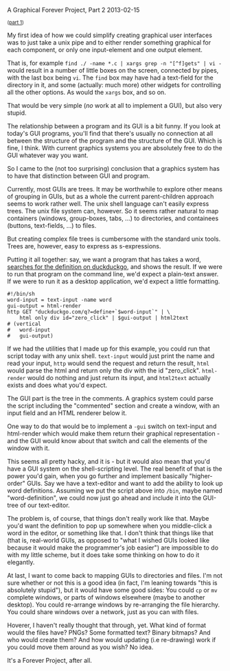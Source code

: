 A Graphical Forever Project, Part 2
2013-02-15

<small>([part 1](http://r-wos.org/blog/forever-gui))</small>

My first idea of how we could simplify creating graphical user interfaces
was to just take a unix pipe and to either render something graphical for each
component, or only one input-element and one output element.

That is, for example `find ./ -name *.c | xargs grep -n "[^f]gets" | vi -`
would result in a number of little boxes on the screen, connected by pipes,
with the last box being `vi`. The `find` box may have had a text-field
for the directory in it, and some (actually: much more) other widgets
for controlling all the other options. As would the `xargs` box, and
so on.

That would be very simple (*no* work at all to implement a GUI), but
also very stupid.

The relationship between a program and its GUI is a bit funny. If you look
at today's GUI programs, you'll find that there's
usually no connection at all between the structure of the program and
the structure of the GUI. Which is fine, I think. With current graphics
systems you are absolutely free to do the GUI whatever way you want.

So I came to the (not too surprising) conclusion that a graphics system has to
have that distinction between GUI and program.

Currently, most GUIs are trees. It may be worthwhile to explore other means of
grouping in GUIs, but as a whole the current parent-children approach seems to
work rather well. The unix shell language can't easily express trees. The unix
file system can, however. So it seems rather natural to map containers (windows,
group-boxes, tabs, ...) to directories, and containees (buttons, text-fields, ...)
to files.

But creating complex file trees is cumbersome with the standard unix tools.
Trees are, however, easy to express as s-expressions.

Putting it all together: say, we want a program that has takes a word,
[searches for the definition on duckduckgo](http://duckduckgo.com?q=define+hello),
and shows the result. If we were to
run that program on the command line, we'd expect a plain-text answer. If
we were to run it as a desktop application, we'd expect a little formatting.

    
    #!/bin/sh
    word-input = text-input -name word
    gui-output = html-render
    http GET "duckduckgo.com/q?=define+`$word-input`" | \
        html only div id="zero_click" | $gui-output | html2text
    # (vertical
    #   word-input
    #   gui-output)

If we had the utilities that I made up for this example, you could run that
script today with any unix shell. `text-input` would just print the name and read
your input, `http` would send the request and return the result, `html` would
parse the html and return only the div with the id "zero_click". `html-render`
would do nothing and just return its input, and `html2text` actually exists
and does what you'd expect.

The GUI part is the tree in the comments. A graphics system could parse the
script including the "commented" section and create a window, with an
input field and an HTML renderer below it.

One way to do that would be to implement a `-gui` switch on text-input and
html-render which would make them return their graphical representation - and
the GUI would know about that switch and call the elements of the window with
it.

This seems all pretty hacky, and it is - but it would also mean that you'd have
a GUI system on the shell-scripting level. The real benefit of that is the
power you'd gain, when you go further and implement basically 
"higher-order" GUIs. Say we have a text-editor and want to add the ability
to look up word definitions. Assuming we put the script above into
`/bin`, maybe named "word-definition", we could now just go ahead and include
it into the GUI-tree of our text-editor.

The problem is, of course, that things don't really work like that. Maybe you'd
want the definition to pop up somewhere when you middle-click a word in the
editor, or something like that. I don't think that things like that (that is,
real-world GUIs, as opposed to "what I wished GUIs looked like because it would
make the programmer's job easier") are impossible to do with my little scheme,
but it does take some thinking on how to do it elegantly.

At last, I want to come back to mapping GUIs to directories and files. I'm not
sure whether or not this is a good idea (in fact, I'm leaning towards "this is
absolutely stupid"), but it would have some good sides: You could `cp` or `mv`
complete windows, or parts of windows elsewhere (maybe to another desktop).
You could re-arrange windows by re-arranging the file hierarchy. You could
share windows over a network, just as you can with files.

Hoverer, I haven't really thought that through, yet. What kind of format would
the files have? PNGs? Some formatted text? Binary bitmaps? And who would create
them? And how would updating (i.e re-drawing) work if you could move them
around as you wish?  No idea.

It's a Forever Project, after all.

